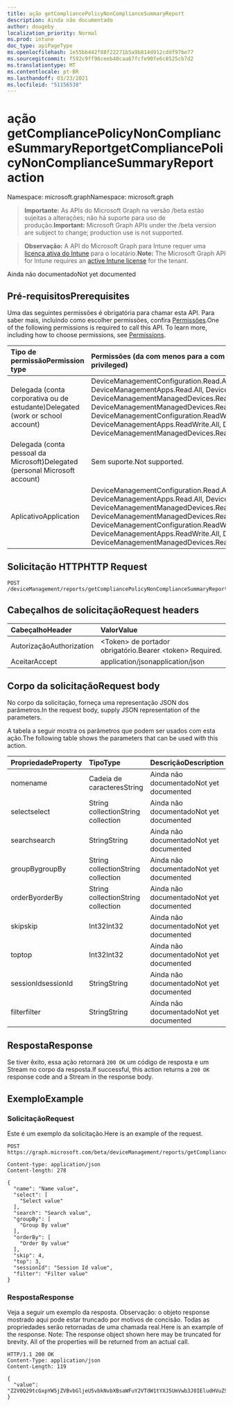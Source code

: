 ```yaml
---
title: ação getCompliancePolicyNonComplianceSummaryReport
description: Ainda não documentado
author: dougeby
localization_priority: Normal
ms.prod: intune
doc_type: apiPageType
ms.openlocfilehash: 1e55bb442f88f22271b5a9b814d912cddf97be77
ms.sourcegitcommit: f592c9ff96ceeb40caa67fcfe90fe6c8525cb7d2
ms.translationtype: MT
ms.contentlocale: pt-BR
ms.lasthandoff: 03/23/2021
ms.locfileid: "51156538"
---
```

# <a name="getcompliancepolicynoncompliancesummaryreport-action"></a><span data-ttu-id="1bf31-103">ação getCompliancePolicyNonComplianceSummaryReport</span><span class="sxs-lookup"><span data-stu-id="1bf31-103">getCompliancePolicyNonComplianceSummaryReport action</span></span>

<span data-ttu-id="1bf31-104">Namespace: microsoft.graph</span><span class="sxs-lookup"><span data-stu-id="1bf31-104">Namespace: microsoft.graph</span></span>

> <span data-ttu-id="1bf31-105">**Importante:** As APIs do Microsoft Graph na versão /beta estão sujeitas a alterações; não há suporte para uso de produção.</span><span class="sxs-lookup"><span data-stu-id="1bf31-105">**Important:** Microsoft Graph APIs under the /beta version are subject to change; production use is not supported.</span></span>

> <span data-ttu-id="1bf31-106">**Observação:** A API do Microsoft Graph para Intune requer uma [licença ativa do Intune](https://go.microsoft.com/fwlink/?linkid=839381) para o locatário.</span><span class="sxs-lookup"><span data-stu-id="1bf31-106">**Note:** The Microsoft Graph API for Intune requires an [active Intune license](https://go.microsoft.com/fwlink/?linkid=839381) for the tenant.</span></span>

<span data-ttu-id="1bf31-107">Ainda não documentado</span><span class="sxs-lookup"><span data-stu-id="1bf31-107">Not yet documented</span></span>

## <a name="prerequisites"></a><span data-ttu-id="1bf31-108">Pré-requisitos</span><span class="sxs-lookup"><span data-stu-id="1bf31-108">Prerequisites</span></span>
<span data-ttu-id="1bf31-p101">Uma das seguintes permissões é obrigatória para chamar esta API. Para saber mais, incluindo como escolher permissões, confira [Permissões](/graph/permissions-reference).</span><span class="sxs-lookup"><span data-stu-id="1bf31-p101">One of the following permissions is required to call this API. To learn more, including how to choose permissions, see [Permissions](/graph/permissions-reference).</span></span>

|<span data-ttu-id="1bf31-111">Tipo de permissão</span><span class="sxs-lookup"><span data-stu-id="1bf31-111">Permission type</span></span>|<span data-ttu-id="1bf31-112">Permissões (da com menos para a com mais privilégios)</span><span class="sxs-lookup"><span data-stu-id="1bf31-112">Permissions (from least to most privileged)</span></span>|
|:---|:---|
|<span data-ttu-id="1bf31-113">Delegada (conta corporativa ou de estudante)</span><span class="sxs-lookup"><span data-stu-id="1bf31-113">Delegated (work or school account)</span></span>|<span data-ttu-id="1bf31-114">DeviceManagementConfiguration.Read.All, DeviceManagementConfiguration.ReadWrite.All, DeviceManagementApps.Read.All, DeviceManagementApps.ReadWrite.All, DeviceManagementManagedDevices.Read.All, DeviceManagementManagedDevices.ReadWrite.All</span><span class="sxs-lookup"><span data-stu-id="1bf31-114">DeviceManagementConfiguration.Read.All, DeviceManagementConfiguration.ReadWrite.All, DeviceManagementApps.Read.All, DeviceManagementApps.ReadWrite.All, DeviceManagementManagedDevices.Read.All, DeviceManagementManagedDevices.ReadWrite.All</span></span>|
|<span data-ttu-id="1bf31-115">Delegada (conta pessoal da Microsoft)</span><span class="sxs-lookup"><span data-stu-id="1bf31-115">Delegated (personal Microsoft account)</span></span>|<span data-ttu-id="1bf31-116">Sem suporte.</span><span class="sxs-lookup"><span data-stu-id="1bf31-116">Not supported.</span></span>|
|<span data-ttu-id="1bf31-117">Aplicativo</span><span class="sxs-lookup"><span data-stu-id="1bf31-117">Application</span></span>|<span data-ttu-id="1bf31-118">DeviceManagementConfiguration.Read.All, DeviceManagementConfiguration.ReadWrite.All, DeviceManagementApps.Read.All, DeviceManagementApps.ReadWrite.All, DeviceManagementManagedDevices.Read.All, DeviceManagementManagedDevices.ReadWrite.All</span><span class="sxs-lookup"><span data-stu-id="1bf31-118">DeviceManagementConfiguration.Read.All, DeviceManagementConfiguration.ReadWrite.All, DeviceManagementApps.Read.All, DeviceManagementApps.ReadWrite.All, DeviceManagementManagedDevices.Read.All, DeviceManagementManagedDevices.ReadWrite.All</span></span>|

## <a name="http-request"></a><span data-ttu-id="1bf31-119">Solicitação HTTP</span><span class="sxs-lookup"><span data-stu-id="1bf31-119">HTTP Request</span></span>
<!-- {
  "blockType": "ignored"
}
-->
``` http
POST /deviceManagement/reports/getCompliancePolicyNonComplianceSummaryReport
```

## <a name="request-headers"></a><span data-ttu-id="1bf31-120">Cabeçalhos de solicitação</span><span class="sxs-lookup"><span data-stu-id="1bf31-120">Request headers</span></span>
|<span data-ttu-id="1bf31-121">Cabeçalho</span><span class="sxs-lookup"><span data-stu-id="1bf31-121">Header</span></span>|<span data-ttu-id="1bf31-122">Valor</span><span class="sxs-lookup"><span data-stu-id="1bf31-122">Value</span></span>|
|:---|:---|
|<span data-ttu-id="1bf31-123">Autorização</span><span class="sxs-lookup"><span data-stu-id="1bf31-123">Authorization</span></span>|<span data-ttu-id="1bf31-124">&lt;Token&gt; de portador obrigatório.</span><span class="sxs-lookup"><span data-stu-id="1bf31-124">Bearer &lt;token&gt; Required.</span></span>|
|<span data-ttu-id="1bf31-125">Aceitar</span><span class="sxs-lookup"><span data-stu-id="1bf31-125">Accept</span></span>|<span data-ttu-id="1bf31-126">application/json</span><span class="sxs-lookup"><span data-stu-id="1bf31-126">application/json</span></span>|

## <a name="request-body"></a><span data-ttu-id="1bf31-127">Corpo da solicitação</span><span class="sxs-lookup"><span data-stu-id="1bf31-127">Request body</span></span>
<span data-ttu-id="1bf31-128">No corpo da solicitação, forneça uma representação JSON dos parâmetros.</span><span class="sxs-lookup"><span data-stu-id="1bf31-128">In the request body, supply JSON representation of the parameters.</span></span>

<span data-ttu-id="1bf31-129">A tabela a seguir mostra os parâmetros que podem ser usados com esta ação.</span><span class="sxs-lookup"><span data-stu-id="1bf31-129">The following table shows the parameters that can be used with this action.</span></span>

|<span data-ttu-id="1bf31-130">Propriedade</span><span class="sxs-lookup"><span data-stu-id="1bf31-130">Property</span></span>|<span data-ttu-id="1bf31-131">Tipo</span><span class="sxs-lookup"><span data-stu-id="1bf31-131">Type</span></span>|<span data-ttu-id="1bf31-132">Descrição</span><span class="sxs-lookup"><span data-stu-id="1bf31-132">Description</span></span>|
|:---|:---|:---|
|<span data-ttu-id="1bf31-133">nome</span><span class="sxs-lookup"><span data-stu-id="1bf31-133">name</span></span>|<span data-ttu-id="1bf31-134">Cadeia de caracteres</span><span class="sxs-lookup"><span data-stu-id="1bf31-134">String</span></span>|<span data-ttu-id="1bf31-135">Ainda não documentado</span><span class="sxs-lookup"><span data-stu-id="1bf31-135">Not yet documented</span></span>|
|<span data-ttu-id="1bf31-136">select</span><span class="sxs-lookup"><span data-stu-id="1bf31-136">select</span></span>|<span data-ttu-id="1bf31-137">String collection</span><span class="sxs-lookup"><span data-stu-id="1bf31-137">String collection</span></span>|<span data-ttu-id="1bf31-138">Ainda não documentado</span><span class="sxs-lookup"><span data-stu-id="1bf31-138">Not yet documented</span></span>|
|<span data-ttu-id="1bf31-139">search</span><span class="sxs-lookup"><span data-stu-id="1bf31-139">search</span></span>|<span data-ttu-id="1bf31-140">String</span><span class="sxs-lookup"><span data-stu-id="1bf31-140">String</span></span>|<span data-ttu-id="1bf31-141">Ainda não documentado</span><span class="sxs-lookup"><span data-stu-id="1bf31-141">Not yet documented</span></span>|
|<span data-ttu-id="1bf31-142">groupBy</span><span class="sxs-lookup"><span data-stu-id="1bf31-142">groupBy</span></span>|<span data-ttu-id="1bf31-143">String collection</span><span class="sxs-lookup"><span data-stu-id="1bf31-143">String collection</span></span>|<span data-ttu-id="1bf31-144">Ainda não documentado</span><span class="sxs-lookup"><span data-stu-id="1bf31-144">Not yet documented</span></span>|
|<span data-ttu-id="1bf31-145">orderBy</span><span class="sxs-lookup"><span data-stu-id="1bf31-145">orderBy</span></span>|<span data-ttu-id="1bf31-146">String collection</span><span class="sxs-lookup"><span data-stu-id="1bf31-146">String collection</span></span>|<span data-ttu-id="1bf31-147">Ainda não documentado</span><span class="sxs-lookup"><span data-stu-id="1bf31-147">Not yet documented</span></span>|
|<span data-ttu-id="1bf31-148">skip</span><span class="sxs-lookup"><span data-stu-id="1bf31-148">skip</span></span>|<span data-ttu-id="1bf31-149">Int32</span><span class="sxs-lookup"><span data-stu-id="1bf31-149">Int32</span></span>|<span data-ttu-id="1bf31-150">Ainda não documentado</span><span class="sxs-lookup"><span data-stu-id="1bf31-150">Not yet documented</span></span>|
|<span data-ttu-id="1bf31-151">top</span><span class="sxs-lookup"><span data-stu-id="1bf31-151">top</span></span>|<span data-ttu-id="1bf31-152">Int32</span><span class="sxs-lookup"><span data-stu-id="1bf31-152">Int32</span></span>|<span data-ttu-id="1bf31-153">Ainda não documentado</span><span class="sxs-lookup"><span data-stu-id="1bf31-153">Not yet documented</span></span>|
|<span data-ttu-id="1bf31-154">sessionId</span><span class="sxs-lookup"><span data-stu-id="1bf31-154">sessionId</span></span>|<span data-ttu-id="1bf31-155">String</span><span class="sxs-lookup"><span data-stu-id="1bf31-155">String</span></span>|<span data-ttu-id="1bf31-156">Ainda não documentado</span><span class="sxs-lookup"><span data-stu-id="1bf31-156">Not yet documented</span></span>|
|<span data-ttu-id="1bf31-157">filter</span><span class="sxs-lookup"><span data-stu-id="1bf31-157">filter</span></span>|<span data-ttu-id="1bf31-158">String</span><span class="sxs-lookup"><span data-stu-id="1bf31-158">String</span></span>|<span data-ttu-id="1bf31-159">Ainda não documentado</span><span class="sxs-lookup"><span data-stu-id="1bf31-159">Not yet documented</span></span>|



## <a name="response"></a><span data-ttu-id="1bf31-160">Resposta</span><span class="sxs-lookup"><span data-stu-id="1bf31-160">Response</span></span>
<span data-ttu-id="1bf31-161">Se tiver êxito, essa ação retornará `200 OK` um código de resposta e um Stream no corpo da resposta.</span><span class="sxs-lookup"><span data-stu-id="1bf31-161">If successful, this action returns a `200 OK` response code and a Stream in the response body.</span></span>

## <a name="example"></a><span data-ttu-id="1bf31-162">Exemplo</span><span class="sxs-lookup"><span data-stu-id="1bf31-162">Example</span></span>

### <a name="request"></a><span data-ttu-id="1bf31-163">Solicitação</span><span class="sxs-lookup"><span data-stu-id="1bf31-163">Request</span></span>
<span data-ttu-id="1bf31-164">Este é um exemplo da solicitação.</span><span class="sxs-lookup"><span data-stu-id="1bf31-164">Here is an example of the request.</span></span>
``` http
POST https://graph.microsoft.com/beta/deviceManagement/reports/getCompliancePolicyNonComplianceSummaryReport

Content-type: application/json
Content-length: 278

{
  "name": "Name value",
  "select": [
    "Select value"
  ],
  "search": "Search value",
  "groupBy": [
    "Group By value"
  ],
  "orderBy": [
    "Order By value"
  ],
  "skip": 4,
  "top": 3,
  "sessionId": "Session Id value",
  "filter": "Filter value"
}
```

### <a name="response"></a><span data-ttu-id="1bf31-165">Resposta</span><span class="sxs-lookup"><span data-stu-id="1bf31-165">Response</span></span>
<span data-ttu-id="1bf31-p102">Veja a seguir um exemplo da resposta. Observação: o objeto response mostrado aqui pode estar truncado por motivos de concisão. Todas as propriedades serão retornadas de uma chamada real.</span><span class="sxs-lookup"><span data-stu-id="1bf31-p102">Here is an example of the response. Note: The response object shown here may be truncated for brevity. All of the properties will be returned from an actual call.</span></span>
``` http
HTTP/1.1 200 OK
Content-Type: application/json
Content-Length: 119

{
  "value": "Z2V0Q29tcGxpYW5jZVBvbGljeU5vbkNvbXBsaWFuY2VTdW1tYXJ5UmVwb3J0IEludHVuZSBEb2MgU2FtcGxlIDg4MTYwMDMxNQ=="
}
```




